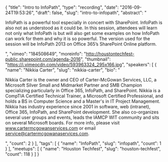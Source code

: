 {
  "title": "Intro to InfoPath",
  "type": "recording",
  "date": "2016-09-24T19:53:26",
  "draft": false,
  "slug": "intro-to-infopath",
  "abstract": "<p>InfoPath is a powerful tool especially in concert with SharePoint. InfoPath is also not as understood as it could be. In this session, attendees will learn not only what InfoPath is but will also get some examples on how InfoPath can work for them and why it is so powerful. The version used for the session will be InfoPath 2013 on Office 365’s SharePoint Online platform.</p>",
  "vimeo": "184508649",
  "moreinfo": "http://houstontechfest-public.sharepoint.com/agenda-2016",
  "thumbnail": "https://i.vimeocdn.com/video/593963324_295x166.jpg",
  "speakers": [
    {
      "name": "Nikkia Carter",
      "slug": "nikkia-carter",
      "bio": "<p>Nikkia Carter is the owner and CEO of Carter-McGowan Services, LLC, a Microsoft Silver Small and Midmarket Partner and SMB Champion specializing particularly in Office 365, InfoPath, and SharePoint. Nikkia is a CompTIA Certified Technical Trainer, a Microsoft Certified Professional, and holds a BS in Computer Science and a Master's in IT Project Management. Nikkia has industry experience since 2001 in software, web (intranet), Office 365, InfoPath, and SharePoint development. She also co-organizes several user groups and events, leads the IAMCP WIT community and sits on several Microsoft boards. For more info, please visit www.cartermcgowanservices.com or email service@cartermcgowanaservices.com.</p>",
      "count": 2
    }
  ],
  "tags": [
    {
      "name": "InfoPath",
      "slug": "infopath",
      "count": 1
    }
  ],
  "meetups": [
    {
      "name": "Houston Techfest",
      "slug": "houston-techfest",
      "count": 118
    }
  ]
}